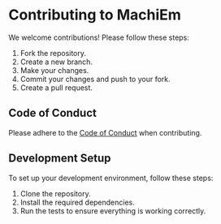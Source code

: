 # Contributing to MachiEm

We welcome contributions! Please follow these steps:

1. Fork the repository.
2. Create a new branch.
3. Make your changes.
4. Commit your changes and push to your fork.
5. Create a pull request.

## Code of Conduct

Please adhere to the [Code of Conduct](CODE_OF_CONDUCT.md) when contributing.

## Development Setup

To set up your development environment, follow these steps:

1. Clone the repository.
2. Install the required dependencies.
3. Run the tests to ensure everything is working correctly.